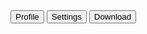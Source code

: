 <script>
	import { ButtonGroup, Button, GradientButton } from 'flowbite-svelte';
	import {
		UserCircleSolid,
		AdjustmentsVerticalSolid,
		DownloadSolid
	} from 'flowbite-svelte-icons';
	const handleClick = () => {
		alert('Clicked');
	};
</script>

<ButtonGroup>
  <Button outline color="dark">
      <UserCircleSolid class="me-2 h-3 w-3" />
      Profile
  </Button>
  <Button outline color="dark">
      <AdjustmentsVerticalSolid class="me-2 h-3 w-3" />
      Settings
  </Button>
  <Button outline color="dark">
      <DownloadSolid class="me-2 h-3 w-3" />
      Download
  </Button>
</ButtonGroup>